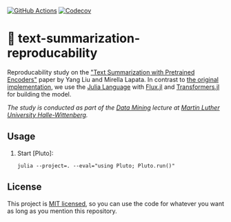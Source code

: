 [![GitHub Actions](https://img.shields.io/github/workflow/status/heinrichreimer/text-summarization-reproducability/CI?style=flat-square)](https://github.com/heinrichreimer/text-summarization-reproducability/actions?query=workflow%3A"CI")
[![Codecov](https://img.shields.io/codecov/c/github/heinrichreimer/text-summarization-reproducability?style=flat-square)](https://codecov.io/github/heinrichreimer/text-summarization-reproducability/)

# 📝 text-summarization-reproducability

Reproducability study on the ["Text Summarization with Pretrained Encoders"](https://doi.org/10.18653/v1/D19-1387) paper by Yang Liu and Mirella Lapata.
In contrast to [the original implementation](https://github.com/nlpyang/PreSumm), we use the [Julia Language](https://julialang.org/) with [Flux.jl](https://fluxml.ai/) and [Transformers.jl](https://github.com/chengchingwen/Transformers.jl) for building the model. 

_The study is conducted as part of the [Data Mining](https://www.informatik.uni-halle.de/arbeitsgruppen/dbs/lehre/2757674_2757760/) lecture at [Martin Luther University Halle-Wittenberg](https://uni-halle.de)._

## Usage

1. Start [Pluto]:

    ```shell script
    julia --project=. --eval="using Pluto; Pluto.run()"
    ```

## License

This project is [MIT licensed](LICENSE), so you can use the code for whatever you want as long as you mention this repository.
